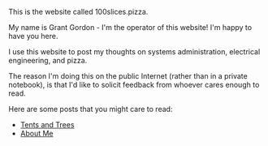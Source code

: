 This is the website called 100slices.pizza. 

My name is Grant Gordon - I'm the operator of this website! I'm happy to have you here. 

I use this website to post my thoughts on systems administration, electrical engineering, and pizza.

The reason I'm doing this on the public Internet (rather than in a private notebook), is that I'd like to solicit feedback from whoever cares enough to read. 

Here are some posts that you might care to read:
 - [Tents and Trees](./posts/tents_and_trees.html "Tents and Trees")
 - [About Me](./posts/about_me.html "About Me")
